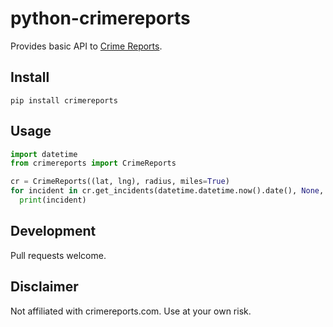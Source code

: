 # python-crimereports

Provides basic API to [Crime Reports](http://crimereports.com).

## Install

`pip install crimereports`

## Usage

```python
import datetime
from crimereports import CrimeReports

cr = CrimeReports((lat, lng), radius, miles=True)
for incident in cr.get_incidents(datetime.datetime.now().date(), None, ['Community Policing']):
  print(incident)
```

## Development

Pull requests welcome.

## Disclaimer

Not affiliated with crimereports.com. Use at your own risk.

